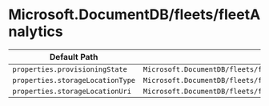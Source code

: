 # Microsoft.DocumentDB/fleets/fleetAnalytics

| Default Path | Alias |
|---|---|
| `properties.provisioningState` | `Microsoft.DocumentDB/fleets/fleetAnalytics/provisioningState` |
| `properties.storageLocationType` | `Microsoft.DocumentDB/fleets/fleetAnalytics/storageLocationType` |
| `properties.storageLocationUri` | `Microsoft.DocumentDB/fleets/fleetAnalytics/storageLocationUri` |


